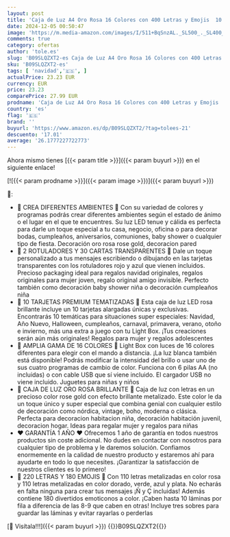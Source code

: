 ```yaml
---
layout: post
title: 'Caja de Luz A4 Oro Rosa 16 Colores con 400 Letras y Emojis  10 Tarjetas Premium  Mando 2 Rotuladores - BONNYCO | Ñ y Ç | Cartel Luminoso LED Regalos Originales para Mujer Regalos para Niñas Navidad'
date: 2024-12-05 00:50:47
image: 'https://m.media-amazon.com/images/I/511+BqSnzAL._SL500_._SL400_.jpg'
comments: true
category: ofertas
author: 'tole.es'
slug: 'B09SLQZXT2-es Caja de Luz A4 Oro Rosa 16 Colores con 400 Letras y Emojis...'
sku: 'B09SLQZXT2-es'
tags: [ 'navidad','🇪🇸', ]
actualPrice: 23.23 EUR
currency: EUR
price: 23.23
comparePrice: 27.99 EUR
prodname: 'Caja de Luz A4 Oro Rosa 16 Colores con 400 Letras y Emojis  10 Tarjetas Premium  Mando 2 Rotuladores - BONNYCO | Ñ y Ç | Cartel Luminoso LED Regalos Originales para Mujer Regalos para Niñas Navidad'
country: 'es'
flag: '🇪🇸'
brand: ''
buyurl: 'https://www.amazon.es/dp/B09SLQZXT2/?tag=tolees-21'
descuento: '17.01'
average: '26.1777227722773'
---
```


Ahora mismo tienes [{{< param title >}}]({{< param buyurl >}}) en el siguiente enlace!

[![{{< param prodname >}}]({{< param image >}})]({{< param buyurl >}})

🔎:

- 💜 CREA DIFERENTES AMBIENTES 💜 Con su variedad de colores y programas podrás crear diferentes ambientes según el estado de ánimo o el lugar en el que te encuentres. Su luz LED tenue y cálida es perfecta para darle un toque especial a tu casa, negocio, oficina o para decorar bodas, cumpleaños, aniversarios, comuniones, baby shower o cualquier tipo de fiesta. Decoración oro rosa rose gold, decoracion pared
- 💚 2 ROTULADORES Y 30 CARTAS TRANSPARENTES 💚 Dale un toque personalizado a tus mensajes escribiendo o dibujando en las tarjetas transparentes con los rotuladores rojo y azul que vienen incluidos. Precioso packaging ideal para regalos navidad originales, regalos originales para mujer joven, regalo original amigo invisible. Perfecto también como decoración baby shower niña o decoración cumpleaños niña
- 💛 10 TARJETAS PREMIUM TEMATIZADAS 💛 Esta caja de luz LED rosa brillante incluye un 10 tarjetas alargadas únicas y exclusivas. Encontrarás 10 temáticas para situaciones super especiales: Navidad, Año Nuevo, Halloween, cumpleaños, carnaval, primavera, verano, otoño e invierno, más una extra a juego con tu Light Box. ¡Tus creaciones serán aún más originales! Regalos para mujer y regalos adolescentes
- 🧡 AMPLIA GAMA DE 16 COLORES 🧡 Light Box con luces de 16 colores diferentes para elegir con el mando a distancia. ¡La luz blanca también está disponible! Podrás modificar la intensidad del brillo o usar uno de sus cuatro programas de cambio de color. Funciona con 6 pilas AA (no incluidas) o con cable USB que sí viene incluido. El cargador USB no viene incluido. Juguetes para niñas y niños
- 💖 CAJA DE LUZ ORO ROSA BRILLANTE 💖 Caja de luz con letras en un precioso color rose gold con efecto brillante metalizado. Este color le da un toque único y super especial que combina genial con cualquier estilo de decoración como nórdica, vintage, boho, moderna o clásica. Perfecta para decoracion habitacion niña, decoración habitación juvenil, decoracion hogar. Ideas para regalar mujer y regalos para niñas
- ❤️ GARANTÍA 1 AÑO ❤️ Ofrecemos 1 año de garantía en todos nuestros productos sin coste adicional. No dudes en contactar con nosotros para cualquier tipo de problema y le daremos solución. Confiamos enormemente en la calidad de nuestro producto y estaremos ahí para ayudarte en todo lo que necesites. ¡Garantizar la satisfacción de nuestros clientes es lo primero!
- 💙 220 LETRAS Y 180 EMOJIS 💙 Con 110 letras metalizadas en color rosa y 110 letras metalizadas en color dorado, verde, azul y plata. No echarás en falta ninguna para crear tus mensajes ¡Ñ y Ç incluidas! Además contiene 180 divertidos emoticonos a color. ¡Caben hasta 10 láminas por fila a diferencia de las 8-9 que caben en otras! Incluye tres sobres para guardar las láminas y evitar rayarlas o perderlas

[🛒 Visítala!!!]({{< param buyurl >}})
{{<world>}}B09SLQZXT2{{</world>}}
